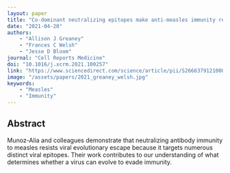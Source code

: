 ```yaml
---
layout: paper
title: "Co-dominant neutralizing epitopes make anti-measles immunity resistant to viral evolution"
date: "2021-04-20"
authors: 
    - "Allison J Greaney"
    - "Frances C Welsh"
    - "Jesse D Bloom"
journal: "Cell Reports Medicine"
doi: "10.1016/j.xcrm.2021.100257"
link: "https://www.sciencedirect.com/science/article/pii/S2666379121000732?via%3Dihub"
image: "/assets/papers/2021_greaney_welsh.jpg"
keywords:
    - "Measles"
    - "Immunity"
---
```


## Abstract

Munoz-Alia and colleagues demonstrate that neutralizing antibody immunity to measles resists viral evolutionary escape because it targets numerous distinct viral epitopes. Their work contributes to our understanding of what determines whether a virus can evolve to evade immunity.
